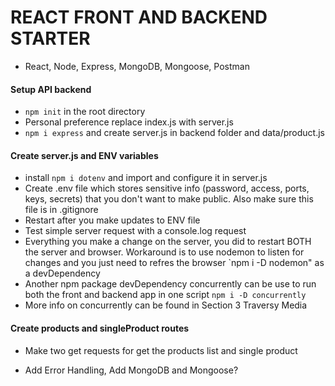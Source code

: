 # REACT FRONT AND BACKEND STARTER

- React, Node, Express, MongoDB, Mongoose, Postman

#### Setup API backend

- `npm init` in the root directory
- Personal preference replace index.js with server.js
- `npm i express` and create server.js in backend folder and data/product.js

#### Create server.js and ENV variables

- install `npm i dotenv` and import and configure it in server.js
- Create .env file which stores sensitive info (password, access, ports, keys, secrets) that you don't want to make public. Also make sure this file is in .gitignore
- Restart after you make updates to ENV file
- Test simple server request with a console.log request
- Everything you make a change on the server, you did to restart BOTH the server and browser. Workaround is to use nodemon to listen for changes and you just need to refres the browser `npm i -D nodemon" as a devDependency
- Another npm package devDependency concurrently can be use to run both the front and backend app in one script `npm i -D concurrently`
- More info on concurrently can be found in Section 3 Traversy Media

#### Create products and singleProduct routes

- Make two get requests for get the products list and single product

- Add Error Handling, Add MongoDB and Mongoose?
